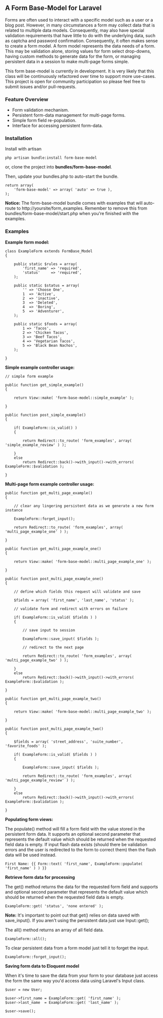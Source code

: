 ## A Form Base-Model for Laravel

Forms are often used to interact with a specific model such as a user or a blog post. However, in many circumstances a form may collect data that is related to multiple data models. Consequently, may also have special validation requirements that have little to do with the underlying data, such as captcha and password confirmation. Consequently, it often makes sense to create a form model. A form model represents the data needs of a form. This may be validation alone, storing values for form select drop-downs, having custom methods to generate data for the form, or managing persistent data in a session to make multi-page forms simple.

This form base-model is currently in development. It is very likely that this class will be continuously refactored over time to support more use-cases. This project is open for community participation so please feel free to submit issues and/or pull-requests.

### Feature Overview

- Form validation mechanism.
- Persistent form-data management for multi-page forms.
- Simple form field re-population.
- Interface for accessing persistent form-data.

### Installation

Install with artisan

	php artisan bundle:install form-base-model

or, clone the project into **bundles/form-base-model**.

Then, update your bundles.php to auto-start the bundle.

	return array(
		'form-base-model' => array( 'auto' => true ),
	);

**Notice:** The form-base-model bundle comes with examples that will auto-route to http://yoursite/form_examples. Remember to remove this from bundles/form-base-model/start.php when you're finished with the examples.

### Examples

**Example form model:**

	class ExampleForm extends FormBase_Model
	{

		public static $rules = array(
			'first_name' => 'required',
			'status'     => 'required',
		);

		public static $status = array(
			'' => 'Choose One',
			1  => 'Active',
			2  => 'inactive',
			3  => 'Deleted',
			4  => 'Boring',
			5  => 'Adventurer',
		);

		public static $foods = array(
			1 => 'Tacos',
			2 => 'Chicken Tacos',
			3 => 'Beef Tacos',
			4 => 'Vegetarian Tacos',
			5 => 'Black Bean Nachos',
		);

	}

**Simple example controller usage:**

	// simple form example

	public function get_simple_example()
	{

		return View::make( 'form-base-model::simple_example' );

	}

	public function post_simple_example()
	{

		if( ExampleForm::is_valid() )
		{
			
			return Redirect::to_route( 'form_examples', array( 'simple_example_review' ) );

		}
		else
			return Redirect::back()->with_input()->with_errors( ExampleForm::$validation );

	}

**Multi-page form example controller usage:**

	public function get_multi_page_example()
	{

		// clear any lingering persistent data as we generate a new form instance

		ExampleForm::forget_input();

		return Redirect::to_route( 'form_examples', array( 'multi_page_example_one' ) );

	}

	public function get_multi_page_example_one()
	{

		return View::make( 'form-base-model::multi_page_example_one' );

	}

	public function post_multi_page_example_one()
	{

		// define which fields this request will validate and save

		$fields = array( 'first_name', 'last_name', 'status' );

		// validate form and redirect with errors on failure

		if( ExampleForm::is_valid( $fields ) )
		{
		
			// save input to session

			ExampleForm::save_input( $fields );
			
			// redirect to the next page

			return Redirect::to_route( 'form_examples', array( 'multi_page_example_two' ) );

		}
		else
			return Redirect::back()->with_input()->with_errors( ExampleForm::$validation );

	}
	
	public function get_multi_page_example_two()
	{

		return View::make( 'form-base-model::multi_page_example_two' );

	}

	public function post_multi_page_example_two()
	{
		
		$fields = array( 'street_address', 'suite_number', 'favorite_foods' );

		if( ExampleForm::is_valid( $fields ) )
		{
			
			ExampleForm::save_input( $fields );
			
			return Redirect::to_route( 'form_examples', array( 'multi_page_example_review' ) );

		}
		else
			return Redirect::back()->with_input()->with_errors( ExampleForm::$validation );

	}


**Populating form views:**

The populate() method will fill a form field with the value stored in the persistent form data. It supports an optional second parameter that represents the default value which should be returned when the requested field data is empty. If input flash data exists (should there be validation errors and the user is redirected to the form to correct them) then the flash data will be used instead.

	First Name: {{ Form::text( 'first_name', ExampleForm::populate( 'first_name' ) ) }}

**Retrieve form data for processing**

The get() method returns the data for the requested form field and supports and optional second parameter that represents the default value which should be returned when the requested field data is empty.

	ExampleForm::get( 'status', 'none entered' );

**Note:** It's important to point out that get() relies on data saved with save_input(). If you aren't using the persistent data just use Input::get();

The all() method returns an array of all field data.

	ExampleForm::all();

To clear persistent data from a form model just tell it to forget the input.

	ExampleForm::forget_input();
	
**Saving form data to Eloquent model**

When it's time to save the data from your form to your database just access the form the same way you'd access data using Laravel's Input class. 

	$user = new User;
	
	$user->first_name = ExampleForm::get( 'first_name' );
	$user->last_name  = ExampleForm::get( 'last_name' );
	
	$user->save();